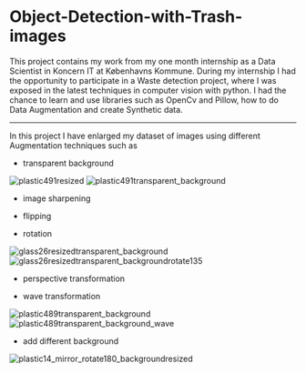 # Object-Detection-with-Trash-images

This project contains my work from my one month internship as a Data Scientist in Koncern IT at Københavns Kommune. During my internship I had the opportunity to participate in a Waste detection project, where I was exposed in the latest techniques in computer vision with python. I had the chance to learn and use libraries such as OpenCv and Pillow, how to do Data Augmentation and create Synthetic data.

---
In this project I have enlarged my dataset of images using different Augmentation techniques such as

- transparent background

![plastic491resized](https://user-images.githubusercontent.com/110908916/183945998-e839e860-fc49-4f9e-bdd4-d67edb3968a5.png)  ![plastic491transparent_background](https://user-images.githubusercontent.com/110908916/183946413-06186662-7865-43b9-9eec-0f08ada312d0.png)
- image sharpening

- flipping

- rotation

![glass26resizedtransparent_background](https://user-images.githubusercontent.com/110908916/183957692-ee892513-6c9a-4a1d-9194-f297703c699a.png) ![glass26resizedtransparent_backgroundrotate135](https://user-images.githubusercontent.com/110908916/183957883-2dae7a96-a79f-473e-857f-25667669fe25.png)


- perspective transformation



- wave transformation

![plastic489transparent_background](https://user-images.githubusercontent.com/110908916/183955476-9603f05b-9811-461b-a5f5-01278b0b1687.png) ![plastic489transparent_background_wave](https://user-images.githubusercontent.com/110908916/183955787-1382aff6-ca1e-4be6-b275-09c220b4166b.png)

- add different background


![plastic14_mirror_rotate180_backgroundresized](https://user-images.githubusercontent.com/110908916/183962471-06970a72-0f39-4e91-8efc-575e42b7b17d.png) 








